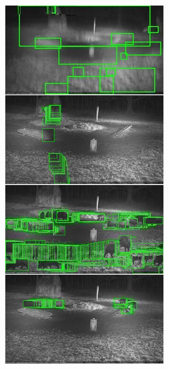 ![20201126-175542-180547](in2/20201126/20201126-175542-180547_0_.jpg)
![20201126-182612-183617](in2/20201126/20201126-182612-183617_0_.jpg)
![20201126-211900-212904](in2/20201126/20201126-211900-212904_0_.jpg)
![20201126-212910-213915](in2/20201126/20201126-212910-213915_0_.jpg)
